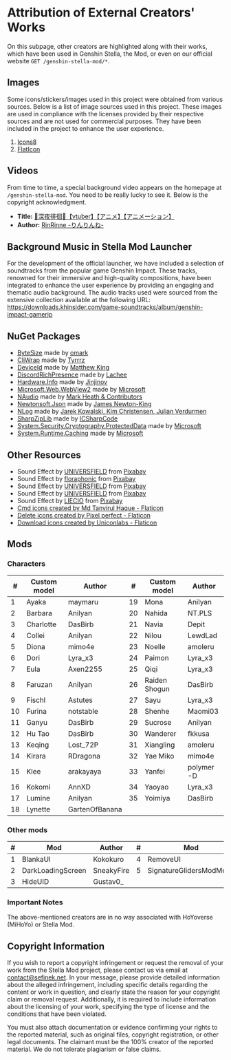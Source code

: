 [//]: # (Title: Attribution of External Creators' Works - Stella Mod Documentation)
[//]: # (Description: Comprehensive credits for creators whose works are featured in Genshin Stella Mod, including images, videos, mods, music, and more. View full acknowledgment details and copyright policies.)
[//]: # (Tags: Stella Mod, Genshin Impact Mods, External Creators, Copyright Attribution, NuGet Packages, Images, Videos, Background Music, Mods List, Creator Acknowledgment)
[//]: # (Canonical: /genshin-stella-mod/docs?page=credits)
[//]: # (Contributors: Sefinek)

# Attribution of External Creators' Works <!-- {#credits} -->
On this subpage, other creators are highlighted along with their works, which have been used in Genshin Stella, the Mod, or even on our official website `GET /genshin-stella-mod/*`.

## Images <!-- {#images} -->
Some icons/stickers/images used in this project were obtained from various sources. Below is a list of image sources used in this project.
These images are used in compliance with the licenses provided by their respective sources and are not used for commercial purposes.
They have been included in the project to enhance the user experience.

1. <a href="https://icons8.com" target="_blank">Icons8</a>
2. <a href="https://www.flaticon.com" target="_blank">FlatIcon</a>

## Videos <!-- {#vides} -->
From time to time, a special background video appears on the homepage at `/genshin-stella-mod`. You need to be really lucky to see it. Below is the copyright acknowledgment.
- **Title:** [🖤深夜徘徊🖤【vtuber】【アニメ】【アニメーション】](https://www.youtube.com/watch?v=qvJ8uJLEDzY)
- **Author:** [RinRinne -りんりんね-](https://www.youtube.com/@RinRinne39)

## Background Music in Stella Mod Launcher <!-- {#bg-music-in-sml} -->
For the development of the official launcher, we have included a selection of soundtracks from the popular game Genshin Impact.
These tracks, renowned for their immersive and high-quality compositions, have been integrated to enhance the user experience by providing an engaging and thematic audio background.
The audio tracks used were sourced from the extensive collection available at the following URL: https://downloads.khinsider.com/game-soundtracks/album/genshin-impact-gamerip

## NuGet Packages <!-- {#nuget-packages} -->
- [ByteSize](https://www.nuget.org/packages/ByteSize) made by [omark](https://github.com/omar)
- [CliWrap](https://www.nuget.org/packages/CliWrap) made by [Tyrrrz](https://github.com/Tyrrrz)
- [DeviceId](https://github.com/MatthewKing/DeviceId) made by [Matthew King](https://github.com/MatthewKing)
- [DiscordRichPresence](https://www.nuget.org/packages/DiscordRichPresence) made by [Lachee](https://github.com/Lachee)
- [Hardware.Info](https://github.com/Jinjinov/Hardware.Info) made by [Jinjinov](https://github.com/Jinjinov)
- [Microsoft.Web.WebView2](https://www.nuget.org/packages/Microsoft.Web.WebView2) made by [Microsoft](https://www.nuget.org/profiles/Microsoft)
- [NAudio](https://github.com/naudio/NAudio) made by [Mark Heath & Contributors](https://github.com/naudio)
- [Newtonsoft.Json](https://www.nuget.org/packages/Newtonsoft.Json) made by [James Newton-King](https://github.com/JamesNK)
- [NLog](https://www.nuget.org/packages/NLog) made by [Jarek Kowalski, Kim Christensen, Julian Verdurmen](https://github.com/NLog)
- [SharpZipLib](https://github.com/icsharpcode/SharpZipLib) made by [ICSharpCode](https://github.com/icsharpcode)
- [System.Security.Cryptography.ProtectedData](https://github.com/dotnet/runtime) made by [Microsoft](https://www.nuget.org/profiles/Microsoft)
- [System.Runtime.Caching](https://www.nuget.org/packages/System.Runtime.Caching) made by [Microsoft](https://www.nuget.org/profiles/Microsoft)

## Other Resources <!-- {#other-resources} -->
- Sound Effect by <a href="https://pixabay.com/pl/users/universfield-28281460/?utm_source=link-attribution&utm_medium=referral&utm_campaign=music&utm_content=147358" target="_blank">UNIVERSFIELD</a> from <a href="https://pixabay.com/sound-effects//?utm_source=link-attribution&utm_medium=referral&utm_campaign=music&utm_content=147358" target="_blank">Pixabay</a>
- Sound Effect by <a href="https://pixabay.com/pl/users/floraphonic-38928062/?utm_source=link-attribution&utm_medium=referral&utm_campaign=music&utm_content=188165" target="_blank">floraphonic</a> from <a href="https://pixabay.com/sound-effects//?utm_source=link-attribution&utm_medium=referral&utm_campaign=music&utm_content=188165" target="_blank">Pixabay</a>
- Sound Effect by <a href="https://pixabay.com/pl/users/universfield-28281460/?utm_source=link-attribution&utm_medium=referral&utm_campaign=music&utm_content=131917" target="_blank">UNIVERSFIELD</a> from <a href="https://pixabay.com//?utm_source=link-attribution&utm_medium=referral&utm_campaign=music&utm_content=131917" target="_blank">Pixabay</a>
- Sound Effect by <a href="https://pixabay.com/pl/users/universfield-28281460/?utm_source=link-attribution&utm_medium=referral&utm_campaign=music&utm_content=152477" target="_blank">UNIVERSFIELD</a> from <a href="https://pixabay.com//?utm_source=link-attribution&utm_medium=referral&utm_campaign=music&utm_content=152477" target="_blank">Pixabay</a>
- Sound Effect by <a href="https://pixabay.com/pl/users/liecio-3298866/?utm_source=link-attribution&utm_medium=referral&utm_campaign=music&utm_content=190019" target="_blank">LIECIO</a> from <a href="https://pixabay.com//?utm_source=link-attribution&utm_medium=referral&utm_campaign=music&utm_content=190019" target="_blank">Pixabay</a>
- <a href="https://www.flaticon.com/free-icons/cmd" title="cmd icons" target="_blank">Cmd icons created by Md Tanvirul Haque - Flaticon</a>
- <a href="https://www.flaticon.com/free-icons/delete" title="delete icons" target="_blank">Delete icons created by Pixel perfect - Flaticon</a>
- <a href="https://www.flaticon.com/free-icons/download" title="download icons" target="_blank">Download icons created by Uniconlabs - Flaticon</a>

## Mods <!-- {#mods} -->
### Characters
| #  | Custom model  | Author         | #  | Custom model  | Author         |
|----|---------------|----------------|----|---------------|----------------|
| 1  | Ayaka         | maymaru        | 19 | Mona          | Anilyan        |
| 2  | Barbara       | Anilyan        | 20 | Nahida        | NT.PLS         |
| 3  | Charlotte     | DasBirb        | 21 | Navia         | Depit          |
| 4  | Collei        | Anilyan        | 22 | Nilou         | LewdLad        |
| 5  | Diona         | mimo4e         | 23 | Noelle        | amoleru        |
| 6  | Dori          | Lyra_x3        | 24 | Paimon        | Lyra_x3        |
| 7  | Eula          | Axen2255       | 25 | Qiqi          | Lyra_x3        |
| 8  | Faruzan       | Anilyan        | 26 | Raiden Shogun | DasBirb        |
| 9  | Fischl        | Astutes        | 27 | Sayu          | Lyra_x3        |
| 10 | Furina        | notstable      | 28 | Shenhe        | Maomi03        |
| 11 | Ganyu         | DasBirb        | 29 | Sucrose       | Anilyan        |
| 12 | Hu Tao        | DasBirb        | 30 | Wanderer      | fkkusa         |
| 13 | Keqing        | Lost_72P       | 31 | Xiangling     | amoleru        |
| 14 | Kirara        | RDragona       | 32 | Yae Miko      | mimo4e         |
| 15 | Klee          | arakayaya      | 33 | Yanfei        | polymer -D     |
| 16 | Kokomi        | AnnXD          | 34 | Yaoyao        | Lyra_x3        |
| 17 | Lumine        | Anilyan        | 35 | Yoimiya       | DasBirb        |
| 18 | Lynette       | GartenOfBanana |    |               |                |

### Other mods
| #  | Mod                     | Author     | #  | Mod                     | Author     |
|----|-------------------------|------------|----|-------------------------|------------|
| 1  | BlankaUI                | Kokokuro   | 4  | RemoveUI                | JJJ131521  |
| 2  | DarkLoadingScreen       | SneakyFire | 5  | SignatureGlidersModMenu | RDragona   |
| 3  | HideUID                 | Gustav0_   |    |                         |            |

### Important Notes
The above-mentioned creators are in no way associated with HoYoverse (MiHoYo) or Stella Mod.

## Copyright Information <!-- {#copyright} -->
If you wish to report a copyright infringement or request the removal of your work from the Stella Mod project, please contact us via email at <a href="mailto:&#99;&#111;&#110;&#116;&#97;&#99;&#116;&#64;&#115;&#101;&#102;&#105;&#110;&#101;&#107;&#46;&#110;&#101;&#116;?subject=Genshin%20Stella%20Mod:%20Copyright%20Infringement%20Report">&#99;&#111;&#110;&#116;&#97;&#99;&#116;&#64;&#115;&#101;&#102;&#105;&#110;&#101;&#107;&#46;&#110;&#101;&#116;</a>.
In your message, please provide detailed information about the alleged infringement, including specific details regarding the content or work in question, and clearly state the reason for your copyright claim or removal request. Additionally, it is required to include information about the licensing of your work, specifying the type of license and the conditions that have been violated.

You must also attach documentation or evidence confirming your rights to the reported material, such as original files, copyright registration, or other legal documents.
The claimant must be the 100% creator of the reported material. We do not tolerate plagiarism or false claims.